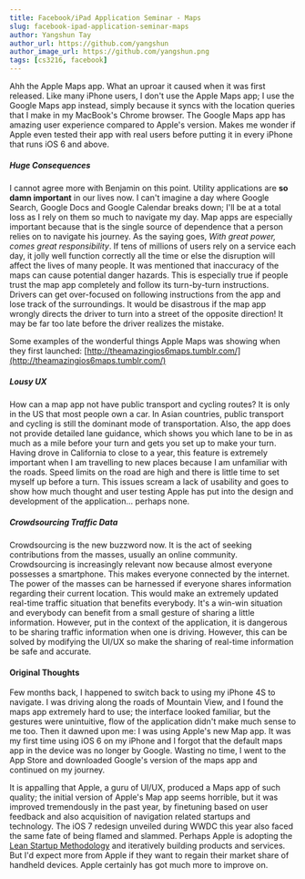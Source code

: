 ```yaml
---
title: Facebook/iPad Application Seminar - Maps
slug: facebook-ipad-application-seminar-maps
author: Yangshun Tay
author_url: https://github.com/yangshun
author_image_url: https://github.com/yangshun.png
tags: [cs3216, facebook]
---
```


Ahh the Apple Maps app. What an uproar it caused when it was first released. Like many iPhone users, I don't use the Apple Maps app; I use the Google Maps app instead, simply because it syncs with the location queries that I make in my MacBook's Chrome browser. The Google Maps app has amazing user experience compared to Apple's version. Makes me wonder if Apple even tested their app with real users before putting it in every iPhone that runs iOS 6 and above.

<!--truncate-->

##### Huge Consequences

I cannot agree more with Benjamin on this point. Utility applications are **so damn important** in our lives now. I can't imagine a day where Google Search, Google Docs and Google Calendar breaks down; I'll be at a total loss as I rely on them so much to navigate my day. Map apps are especially important because that is the single source of dependence that a person relies on to navigate his journey. As the saying goes, _With great power, comes great responsibility_. If tens of millions of users rely on a service each day, it jolly well function correctly all the time or else the disruption will affect the lives of many people. It was mentioned that inaccuracy of the maps can cause potential danger hazards. This is especially true if people trust the map app completely and follow its turn-by-turn instructions. Drivers can get over-focused on following instructions from the app and lose track of the surroundings. It would be disastrous if the map app wrongly directs the driver to turn into a street of the opposite direction! It may be far too late before the driver realizes the mistake.

Some examples of the wonderful things Apple Maps was showing when they first launched: [http://theamazingios6maps.tumblr.com/](http://theamazingios6maps.tumblr.com/)

##### Lousy UX

How can a map app not have public transport and cycling routes? It is only in the US that most people own a car. In Asian countries, public transport and cycling is still the dominant mode of transportation. Also, the app does not provide detailed lane guidance, which shows you which lane to be in as much as a mile before your turn and gets you set up to make your turn. Having drove in California to close to a year, this feature is extremely important when I am travelling to new places because I am unfamiliar with the roads. Speed limits on the road are high and there is little time to set myself up before a turn. This issues scream a lack of usability and goes to show how much thought and user testing Apple has put into the design and development of the application... perhaps none.

##### Crowdsourcing Traffic Data

Crowdsourcing is the new buzzword now. It is the act of seeking contributions from the masses, usually an online community. Crowdsourcing is increasingly relevant now because almost everyone possesses a smartphone. This makes everyone connected by the internet. The power of the masses can be harnessed if everyone shares information regarding their current location. This would make an extremely updated real-time traffic situation that benefits everybody. It's a win-win situation and everybody can benefit from a small gesture of sharing a little information. However, put in the context of the application, it is dangerous to be sharing traffic information when one is driving. However, this can be solved by modifying the UI/UX so make the sharing of real-time information be safe and accurate.

#### Original Thoughts

Few months back, I happened to switch back to using my iPhone 4S to navigate. I was driving along the roads of Mountain View, and I found the maps app extremely hard to use; the interface looked familiar, but the gestures were unintuitive, flow of the application didn't make much sense to me too. Then it dawned upon me: I was using Apple's new Map app. It was my first time using iOS 6 on my iPhone and I forgot that the default maps app in the device was no longer by Google. Wasting no time, I went to the App Store and downloaded Google's version of the maps app and continued on my journey.

It is appalling that Apple, a guru of UI/UX, produced a Maps app of such quality; the initial version of Apple's Map app seems horrible, but it was improved tremendously in the past year, by finetuning based on user feedback and also acquisition of navigation related startups and technology. The iOS 7 redesign unveiled during WWDC this year also faced the same fate of being flamed and slammed. Perhaps Apple is adopting the [Lean Startup Methodology](http://theleanstartup.com/) and iteratively building products and services. But I'd expect more from Apple if they want to regain their market share of handheld devices. Apple certainly has got much more to improve on.
